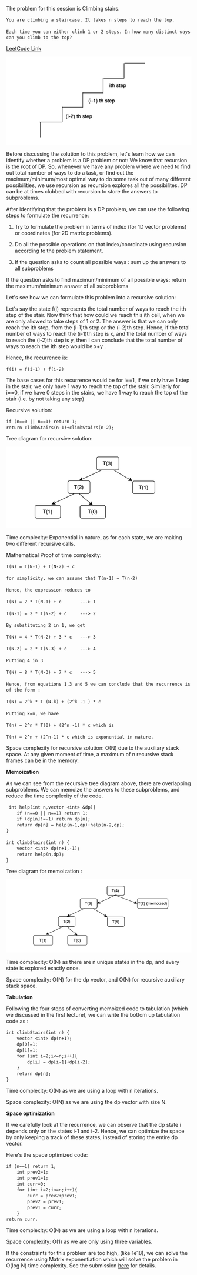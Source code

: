 The problem for this session is Climbing stairs.

```
You are climbing a staircase. It takes n steps to reach the top.

Each time you can either climb 1 or 2 steps. In how many distinct ways can you climb to the top?
```

[LeetCode Link](https://leetcode.com/problems/climbing-stairs/description/)

![Climbing-stairs-diagram](../assets/Climbing-stairs-diagram.png)

Before discussing the solution to this problem, let's learn how we can identify whether a problem is a DP problem or not: We know that recursion is the root of DP. So, whenever we have any problem where we need to find out total number of ways to do a task, or find out the maximum/minimum/most optimal way to do some task out of many different possibilities, we use recursion as recursion explores all the possibilites. DP can be at times clubbed with recursion to store the answers to subproblems.

After identifying that the problem is a DP problem, we can use the following steps to formulate the recurrence:

1. Try to formulate the problem in terms of index (for 1D vector problems) or coordinates (for 2D matrix problems).

2. Do all the possible operations on that index/coordinate using recursion according to the problem statement.

3. If the question asks to count all possible ways : sum up the answers to all subproblems

If the question asks to find maximum/minimum of all possible ways: return the maximum/minimum answer of all subproblems

Let's see how we can formulate this problem into a recursive solution:

Let's say the state f(i) represents the total number of ways to reach the ith step of the stair. Now think that how could we reach this ith cell, when we are only allowed to take steps of 1 or 2. The answer is that we can only reach the ith step, from the (i-1)th step or the (i-2)th step. Hence, if the total number of ways to reach the (i-1)th step is x, and the total number of ways to reach the (i-2)th step is y, then I can conclude that the total number of ways to reach the ith step would be x+y .

Hence, the recurrence is:

```
f(i) = f(i-1) + f(i-2)
```

The base cases for this recurrence would be for i==1, if we only have 1 step in the stair, we only have 1 way to reach the top of the stair. Similarly for i==0, if we have 0 steps in the stairs, we have 1 way to reach the top of the stair (i.e. by not taking any step)

Recursive solution:

```
if (n==0 || n==1) return 1;
return climbStairs(n-1)+climbStairs(n-2);
```

Tree diagram for recursive solution:

![Climbing-stairs-recursive-tree-diagram](../assets/Fibonacci-recursive-tree-diagram.png)

Time complexity: Exponential in nature, as for each state, we are making two different recursive calls. 

Mathematical Proof of time complexity: 

```
T(N) = T(N-1) + T(N-2) + c

for simplicity, we can assume that T(n-1) = T(n-2)

Hence, the expression reduces to 

T(N) = 2 * T(N-1) + c       ---> 1

T(N-1) = 2 * T(N-2) + c     ---> 2

By substituting 2 in 1, we get

T(N) = 4 * T(N-2) + 3 * c   ---> 3

T(N-2) = 2 * T(N-3) + c     ---> 4

Putting 4 in 3
 
T(N) = 8 * T(N-3) + 7 * c   ---> 5

Hence, from equations 1,3 and 5 we can conclude that the recurrence is of the form :

T(N) = 2^k * T (N-k) + (2^k -1 ) * c

Putting k=n, we have 

T(n) = 2^n * T(0) + (2^n -1) * c which is 

T(n) = 2^n + (2^n-1) * c which is exponential in nature.
```

Space complexity for recursive solution: O(N) due to the auxiliary stack space. At any given moment of time, a maximum of n recursive stack frames can be in the memory.

**Memoization**

As we can see from the recursive tree diagram above, there are overlapping subproblems. We can memoize the answers to these subproblems, and reduce the time complexity of the code.

```
 int help(int n,vector <int> &dp){
    if (n==0 || n==1) return 1;
    if (dp[n]!=-1) return dp[n];
    return dp[n] = help(n-1,dp)+help(n-2,dp);
}
     
int climbStairs(int n) {
    vector <int> dp(n+1,-1);
    return help(n,dp);
}
```

Tree diagram for memoization : 

![Climbing-stairs-memoization-tree-diagram](../assets/Fibonacci-memoization-tree-diagram.png)

Time complexity: O(N) as there are n unique states in the dp, and every state is explored exactly once.

Space complexity: O(N) for the dp vector, and O(N) for recursive auxiliary stack space.

**Tabulation**

Following the four steps of converting memoized code to tabulation (which we discussed in the first lecture), we can write the bottom up tabulation code as :

```
int climbStairs(int n) {
    vector <int> dp(n+1);
    dp[0]=1;
    dp[1]=1;
    for (int i=2;i<=n;i++){
        dp[i] = dp[i-1]+dp[i-2];
    }
    return dp[n];
}
```

Time complexity: O(N) as we are using a loop with n iterations.

Space complexity: O(N) as we are using the dp vector with size N.

**Space optimization**

If we carefully look at the recurrence, we can observe that the dp state i depends only on the states i-1 and i-2. Hence, we can optimize the space by only keeping a track of these states, instead of storing the entire dp vector.

Here's the space optimized code:

```
if (n==1) return 1;
    int prev2=1;
    int prev1=1;
    int curr=0;
    for (int i=2;i<=n;i++){
        curr = prev2+prev1;
        prev2 = prev1;
        prev1 = curr;
    }
return curr;
```

Time complexity: O(N) as we are using a loop with n iterations.

Space complexity: O(1) as we are only using three variables.

If the constraints for this problem are too high, (like 1e18), we can solve the recurrence using Matrix exponentiation which will solve the problem in O(log N) time complexity. See the submission [here](https://www.geeksforgeeks.org/problems/matrix-exponentiation2711/1) for details.